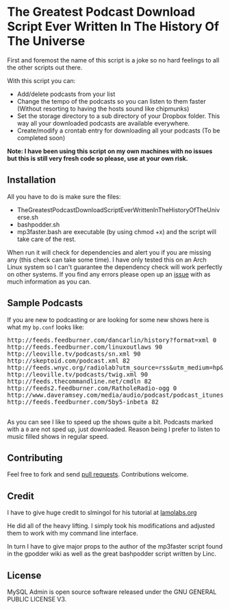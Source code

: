 The Greatest Podcast Download Script Ever Written In The History Of The Universe
==============

First and foremost the name of this script is a joke so no hard feelings to all the other scripts out there.

With this script you can:

* Add/delete podcasts from your list
* Change the tempo of the podcasts so you can listen to them faster (Without resorting to having the hosts sound like chipmunks)
* Set the storage directory to a sub directory of your Dropbox folder. This way all your downloaded podcasts are available everywhere.
* Create/modify a crontab entry for downloading all your podcasts (To be completed soon)

**Note: I have been using this script on my own machines with no issues but this is still very fresh code so please, use at your own risk.**


Installation
------------

All you have to do is make sure the files:

* TheGreatestPodcastDownloadScriptEverWrittenInTheHistoryOfTheUniverse.sh
* bashpodder.sh
* mp3faster.bash
are executable (by using chmod +x) and the script will take care of the rest.

When run it will check for dependencies and alert you if you are missing any (this check can take some time). I have only tested this on an Arch Linux system so I can't guarantee the dependency check will work perfectly on other systems. If you find any errors please open up an [issue](https://github.com/umrysh/TheGreatestPodcastDownloadScriptEverWrittenInTheHistoryOfTheUniverse/issues) with as much information as you can.

Sample Podcasts
------------

If you are new to podcasting or are looking for some new shows here is what my `bp.conf` looks like:
<pre>
http://feeds.feedburner.com/dancarlin/history?format=xml 0
http://feeds.feedburner.com/linuxoutlaws 90
http://leoville.tv/podcasts/sn.xml 90
http://skeptoid.com/podcast.xml 82
http://feeds.wnyc.org/radiolab?utm_source=rss&utm_medium=hp&utm_campaign=radiolab 0
http://leoville.tv/podcasts/twig.xml 90
http://feeds.thecommandline.net/cmdln 82
http://feeds2.feedburner.com/RatholeRadio-ogg 0
http://www.daveramsey.com/media/audio/podcast/podcast_itunes.xml 80
http://feeds.feedburner.com/5by5-inbeta 82

</pre>

As you can see I like to speed up the shows quite a bit. Podcasts marked with a `0` are not sped up, just downloaded. Reason being I prefer to listen to music filled shows in regular speed.

Contributing
------------

Feel free to fork and send [pull requests](http://help.github.com/fork-a-repo/).  Contributions welcome.

Credit
------------

I have to give huge credit to slmingol for his tutorial at [lamolabs.org](http://www.lamolabs.org/blog/2103/speeding-up-the-playback-of-audio-podcasts)

He did all of the heavy lifting. I simply took his modifications and adjusted them to work with my command line interface.

In turn I have to give major props to the author of the mp3faster script found in the gpodder wiki as well as the great bashpodder script written by Linc.

License
-------

MySQL Admin is open source software released under the GNU GENERAL PUBLIC LICENSE V3.